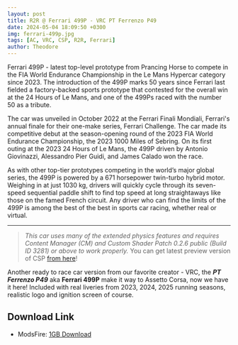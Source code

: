 ```yaml
---
layout: post
title: R2R @ Ferrari 499P - VRC PT Ferrenzo P49
date: 2024-05-04 18:09:50 +0300
img: ferrari-499p.jpg
tags: [AC, VRC, CSP, R2R, Ferrari]
author: Theodore
---
```


Ferrari 499P - latest top-level prototype from Prancing Horse to compete in the FIA World Endurance Championship in the Le Mans Hypercar category since 2023. The introduction of the 499P marks 50 years since Ferrari last fielded a factory-backed sports prototype that contested for the overall win at the 24 Hours of Le Mans, and one of the 499Ps raced with the number 50 as a tribute.

The car was unveiled in October 2022 at the Ferrari Finali Mondiali, Ferrari's annual finale for their one-make series, Ferrari Challenge. The car made its competitive debut at the season-opening round of the 2023 FIA World Endurance Championship, the 2023 1000 Miles of Sebring. On its first outing at the 2023 24 Hours of Le Mans, the 499P driven by Antonio Giovinazzi, Alessandro Pier Guidi, and James Calado won the race.

As with other top-tier prototypes competing in the world’s major global series, the 499P is powered by a 671 horsepower twin-turbo hybrid motor. Weighing in at just 1030 kg, drivers will quickly cycle through its seven-speed sequential paddle shift to find top speed at long straightaways like those on the famed French circuit. Any driver who can find the limits of the 499P is among the best of the best in sports car racing, whether real or virtual.

_________________


> *This car uses many of the extended physics features and requires Content Manager (CM) and Custom Shader Patch 0.2.6 public (Build ID 3281) or above to work properly.*  You can get latest preview version of CSP [from here](https://aleksib09.github.io/mzxx/2025/04/06/light-patch-v028-preview/)!

Another ready to race car version from our favorite creator - VRC, the ***PT Ferrenzo P49*** aka **Ferrari 499P** make it way to Assetto Corsa, now we have it here! Included with real liveries from 2023, 2024, 2025 running seasons, realistic logo and ignition screen of course.

## Download Link
- ModsFire: [1GB Download](https://modsfire.com/zPzLU9b9NL5O874)
